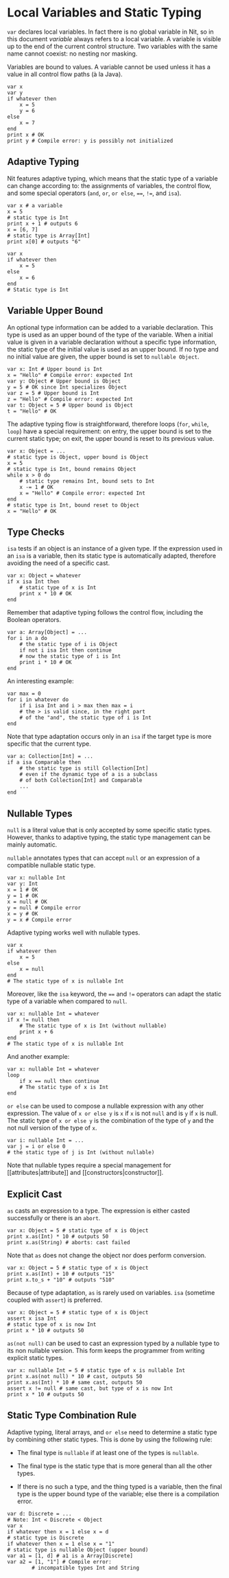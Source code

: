 # Local Variables and Static Typing

`var` declares local variables. In fact there is no global variable in Nit, so in this document *variable* always refers to a local variable. A variable is visible up to the end of the current
control structure. Two variables with the same name cannot coexist: no nesting nor masking.

Variables are bound to values. A variable cannot be used unless it has a value in all control flow paths (à la Java).

~~~
var x
var y
if whatever then
    x = 5
    y = 6
else
    x = 7
end
print x # OK
print y # Compile error: y is possibly not initialized
~~~

## Adaptive Typing

Nit features adaptive typing, which means that the static type of a variable can change according to: the assignments of variables, the control flow, and some special operators (`and`, `or`,
`or else`, `==`, `!=`, and `isa`).

~~~
var x # a variable
x = 5
# static type is Int
print x + 1 # outputs 6
x = [6, 7]
# static type is Array[Int]
print x[0] # outputs "6"

var x
if whatever then
    x = 5
else
    x = 6
end
# Static type is Int
~~~

## Variable Upper Bound

An optional type information can be added to a variable declaration. This type is used as an upper bound of the type of the variable. When a initial value is given in a variable declaration without a specific type information, the static type of the initial value is used as an upper bound. If no type and no initial value are given, the upper bound is set to `nullable Object`.

~~~
var x: Int # Upper bound is Int
x = "Hello" # Compile error: expected Int
var y: Object # Upper bound is Object
y = 5 # OK since Int specializes Object
var z = 5 # Upper bound is Int
z = "Hello" # Compile error: expected Int
var t: Object = 5 # Upper bound is Object
t = "Hello" # OK
~~~

The adaptive typing flow is straightforward, therefore loops (`for`, `while`, `loop`) have a special requirement: on entry, the upper bound is set to the current static type; on exit, the upper bound is reset to its previous value.

~~~
var x: Object = ...
# static type is Object, upper bound is Object
x = 5
# static type is Int, bound remains Object
while x > 0 do
    # static type remains Int, bound sets to Int
    x -= 1 # OK
    x = "Hello" # Compile error: expected Int
end
# static type is Int, bound reset to Object
x = "Hello" # OK
~~~

## Type Checks

`isa` tests if an object is an instance of a given type. If the expression used in an `isa` is a variable, then its static type is automatically adapted, therefore avoiding the need of a specific cast.

~~~
var x: Object = whatever
if x isa Int then
    # static type of x is Int
    print x * 10 # OK
end
~~~

Remember that adaptive typing follows the control flow, including the Boolean operators.

~~~
var a: Array[Object] = ...
for i in a do
    # the static type of i is Object 
    if not i isa Int then continue
    # now the static type of i is Int
    print i * 10 # OK
end
~~~

An interesting example:

~~~
var max = 0
for i in whatever do
    if i isa Int and i > max then max = i
    # the > is valid since, in the right part
    # of the "and", the static type of i is Int
end
~~~

Note that type adaptation occurs only in an `isa` if the target type is more specific that the current type.

~~~
var a: Collection[Int] = ...
if a isa Comparable then
    # the static type is still Collection[Int]
    # even if the dynamic type of a is a subclass
    # of both Collection[Int] and Comparable
    ...
end
~~~

## Nullable Types

`null` is a literal value that is only accepted by some specific static types. However, thanks to adaptive typing, the static type management can be mainly automatic.

`nullable` annotates types that can accept `null` or an expression of a compatible nullable static type.

~~~
var x: nullable Int
var y: Int
x = 1 # OK
y = 1 # OK
x = null # OK
y = null # Compile error
x = y # OK
y = x # Compile error
~~~

Adaptive typing works well with nullable types.

~~~
var x
if whatever then
    x = 5
else
    x = null
end
# The static type of x is nullable Int
~~~

Moreover, like the `isa` keyword, the `==` and `!=` operators can adapt the static type of a variable when compared to `null`.

~~~
var x: nullable Int = whatever
if x != null then
    # The static type of x is Int (without nullable)
    print x + 6
end
# The static type of x is nullable Int
~~~

And another example:

~~~
var x: nullable Int = whatever
loop
    if x == null then continue
    # The static type of x is Int
end
~~~

`or else` can be used to compose a nullable expression with any other expression. The value of `x or else y` is `x` if `x` is not `null` and is `y` if `x` is null. The static type of `x or else y` is the combination of the type of `y` and the not null version of the type of `x`.

~~~
var i: nullable Int = ...
var j = i or else 0
# the static type of j is Int (without nullable)
~~~

Note that nullable types require a special management for [[attributes|attribute]] and [[constructors|constructor]].

## Explicit Cast

`as` casts an expression to a type. The expression is either casted successfully or there is an `abort`.

~~~
var x: Object = 5 # static type of x is Object
print x.as(Int) * 10 # outputs 50
print x.as(String) # aborts: cast failed
~~~

Note that `as` does not change the object nor does perform conversion.

~~~
var x: Object = 5 # static type of x is Object
print x.as(Int) + 10 # outputs "15"
print x.to_s + "10" # outputs "510"
~~~

Because of type adaptation, `as` is rarely used on variables. `isa` (sometime coupled with `assert`) is preferred.

~~~
var x: Object = 5 # static type of x is Object
assert x isa Int
# static type of x is now Int
print x * 10 # outputs 50
~~~

`as(not null)` can be used to cast an expression typed by a nullable type to its non nullable version. This form keeps the programmer from writing explicit static types.

~~~
var x: nullable Int = 5 # static type of x is nullable Int
print x.as(not null) * 10 # cast, outputs 50
print x.as(Int) * 10 # same cast, outputs 50
assert x != null # same cast, but type of x is now Int
print x * 10 # outputs 50
~~~

## Static Type Combination Rule

Adaptive typing, literal arrays, and `or else` need to determine a static type by combining other static types. This is done by using the following rule:

-   The final type is `nullable` if at least one of the types is `nullable`.

-   The final type is the static type that is more general than all the other types.

-   If there is no such a type, and the thing typed is a variable, then the final type is the upper bound type of the variable; else there is a compilation error.

<!-- -->

~~~
var d: Discrete = ...
# Note: Int < Discrete < Object
var x
if whatever then x = 1 else x = d
# static type is Discrete
if whatever then x = 1 else x = "1"
# static type is nullable Object (upper bound)
var a1 = [1, d] # a1 is a Array[Discrete]
var a2 = [1, "1"] # Compile error:
        # incompatible types Int and String 
~~~
